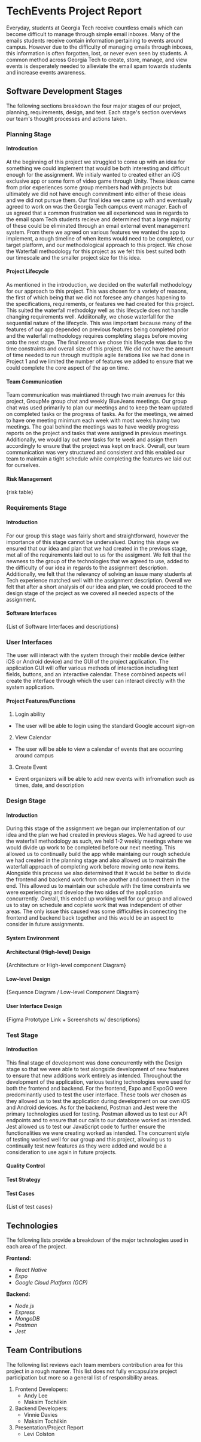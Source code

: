 # TechEvents Project Report

Everyday, students at Georgia Tech receive countless emails which can become difficult to manage through simple email inboxes. Many of the emails students receive contain information pertaining to events around campus. However due to the difficulty of managing emails through inboxes, this information is often forgotten, lost, or never even seen by students. A common method across Georgia Tech to create, store, manage, and view events is desperately needed to allieviate the email spam towards students and increase events awareness.

## Software Development Stages

The following sections breakdown the four major stages of our project, planning, requirements, design, and test. Each stage's section overviews our team's thought processes and actions taken.

### Planning Stage

#### Introdcution

At the beginning of this project we struggled to come up with an idea for something we could implement that would be both interesting and difficult enough for the assignment. We initialy wanted to created either an iOS exclusive app or some form of video game through Unity. These ideas came from prior experiences some group members had with projects but ultimately we did not have enough commitment into either of these ideas and we did not pursue them. Our final idea we came up with and eventually agreed to work on was the Georgia Tech campus event manager. Each of us agreed that a common frustration we all experienced was in regards to the email spam Tech students recieve and determined that a large majority of these could be eliminated through an email external event management system. From there we agreed on various features we wanted the app to implement, a rough timeline of when items would need to be completed, our target platform, and our methodological approach to this project. We chose the Waterfall methodology for this project as we felt this best suited both our timescale and the smaller project size for this idea.

#### Project Lifecycle

As mentioned in the introduction, we decided on the waterfall methodology for our approach to this project. This was chosen for a variety of reasons, the first of which being that we did not foresee any changes hapening to the specifications, requirements, or features we had created for this project. This suited the waterfall methodolgy well as this lifecycle does not handle changing requirements well. Addiitonally, we chose waterfall for the sequential nature of the lifecycle. This was iimportant because many of the features of our app depended on previous features being completed prior and the waterfall methodology requires completing stages before moving onto the next stage. The final reason we chose this lifecycle was due to the time constraints and overall size of this project. We did not have the amount of time needed to run through mutltiple agile iterations like we had done in Project 1 and we limited the number of features we added to ensure that we could complete the core aspect of the ap on time.

#### Team Communication

Team communication was maintianed through two main avenues for this project, GroupMe group chat and weekly BlueJeans meetings. Our group chat was used primarily to plan our meetings and to keep the team updated on completed tasks or the progress of tasks. As for the meetings, we aimed to have one meeting minimum each week with most weeks having two meetings. The goal behind the meetings was to have weekly progress reports on the project and tasks that were assigned in previous meetings. Additionally, we would lay out new tasks for te week and assign them accordingly to ensure that the project was kept on track. Overall, our team communication was very structured and consistent and this enabled our team to maintain a tight schedule while completing the features we laid out for ourselves.

#### Risk Management

{risk table}

### Requirements Stage

#### Introduction

For our group this stage was fairly short and straightforward, however the importance of this stage cannot be undervalued. During this stage we ensured that our idea and plan that we had created in the previous stage, met all of the requirements laid out to us for the assigment. We felt that the newness to the group of the technologies that we agreed to use, added to the difficulty of our idea in regards to the assignment description. Additionally, we felt that the relevancy of solving an issue many students at Tech experience matched well with the assignment description. Overall we felt that after a short analysis of our idea and plan, we could proceed to the design stage of the project as we covered all needed aspects of the assignment.

#### Software Interfaces

{List of Software Interfaces and descriptions}

### User Interfaces

The user will interact with the system through their mobile device (either iOS or Android device) and the GUI of the project application. The application GUI will offer various methods of interaction including text fields, buttons, and an interactive calendar. These combined aspects will create the interface through which the user can interact directly with the system application.

#### Project Features/Functions

1. Login ability 
  - The user will be able to login using the standard Google account sign-on
2. View Calendar 
  - The user will be able to view a calendar of events that are occurring around campus
3. Create Event
  - Event organizers will be able to add new events with infromation such as times, date, and description

### Design Stage

#### Introduction

During this stage of the assignment we began our implementation of our idea and the plan we had created in previous stages. We had agreed to use the waterfall methodology as such, we held 1-2 weekly meetings where we would divide up work to be completed before our next meeting. This allowed us to continually build the app while maintaing our rough schedule we had created in the planning stage and also allowed us to maintain the waterfall approach of completing work before moving onto new items. Alongside this process we also determined that it would be better to divide the frontend and backend work from one another and connect them in the end. This allowed us to maintain our schedule with the time constraints we were experiencing and develop the two sides of the application concurrently. Overall, this ended up working well for our group and allowed us to stay on schedule and coplete work that was independent of other areas. The only issue this caused was some difficulties in connecting the frontend and backend back together and this would be an aspect to consider in future assignments.

#### System Environment

#### Architectural (High-level) Design

{Architecture or High-level component Diagram}

#### Low-level Design

{Sequence Diagram / Low-level Component Diagram}

#### User Interface Design

{Figma Prototype Link + Screenshots w/ descriptions}

### Test Stage

#### Introduction

This final stage of development was done concurrently with the Design stage so that we were able to test alongside development of new features to ensure that new additions work entirely as intended. Throughout the development of the application, various testing technologies were used for both the frontend and backend. For the frontend, Expo and ExpoGO were predominantly used to test the user interface. These tools wer chosen as they allowed us to test the application during development on our own iOS and Android devices. As for the backend, Postman and Jest were the primary technologies used for testing. Postman allowed us to test our API endpoints and to ensure that our calls to our database worked as intended. Jest allowed us to test our JavaScript code to further ensure the functionalities we were creating worked as intended. The concurrent style of testing worked well for our group and this project, allowing us to continually test new features as they were added and would be a consideration to use again in future projects.

#### Quality Control

#### Test Strategy

#### Test Cases

{List of test cases}

## Technologies

The following lists provide a breakdown of the major technologies used in each area of the project. 

**Frontend:**
  - _React Native_
  - _Expo_
  - _Google Cloud Platform (GCP)_

**Backend:**
  - _Node.js_
  - _Express_
  - _MongoDB_
  - _Postman_
  - _Jest_

## Team Contributions

The following list reviews each team members contribution area for this project in a rough manner. This list does not fully encapsulate project participation but more so a general list of responsibility areas.

1. Frontend Developers:
    - Andy Lee
    - Maksim Tochilkin
2. Backend Developers:
    - Vinnie Davies
    - Maksim Tochilkin
3. Presentation/Project Report
    - Levi Colston
